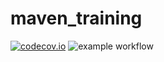 # maven_training
[![codecov.io](https://codecov.io/gh/Nimrod971/maven_training/coverage.svg)](https://codecov.io/gh/Nimrod971/maven_training/)
![example workflow](https://github.com/Nimrod971/maven_training/actions/workflows/build.yml/badge.svg)

